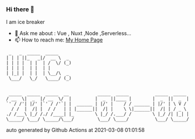### Hi there 👋

I am ice breaker

- 💬 Ask me about : Vue , Nuxt ,Node ,Serverless...
- 📫 How to reach me: [My Home Page](https://icebreaker.top/)

```
 _   _  _____  _____     
| | | ||_   _|/  __ \  _ 
| | | |  | |  | /  \/ (_)
| | | |  | |  | |        
| |_| |  | |  | \__/\  _ 
 \___/   \_/   \____/ (_)
                         
                         
 _____  _____  _____  __           _____  _____          _____  _____ 
/ __  \|  _  |/ __  \/  |         |  _  ||____ |        |  _  ||  _  |
`' / /'| |/' |`' / /'`| |  ______ | |/' |    / / ______ | |/' | \ V / 
  / /  |  /| |  / /   | | |______||  /| |    \ \|______||  /| | / _ \ 
./ /___\ |_/ /./ /____| |_        \ |_/ /.___/ /        \ |_/ /| |_| |
\_____/ \___/ \_____/\___/         \___/ \____/          \___/ \_____/
```

auto generated by Github Actions at 2021-03-08 01:01:58
